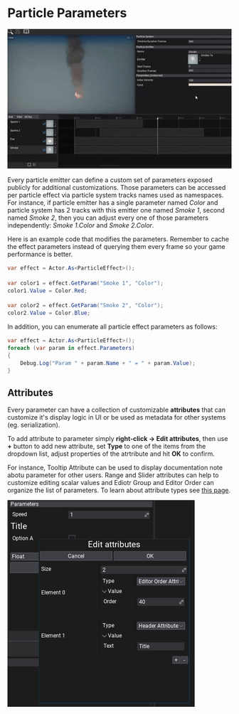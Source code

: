 # Particle Parameters

![Particle Parameters](media/particle-parameters.gif)

Every particle emitter can define a custom set of parameters exposed publicly for additional customizations. Those parameters can be accessed per particle effect via particle system tracks names used as namespaces. For instance, if particle emitter has a single parameter named *Color* and particle system has 2 tracks with this emitter one named *Smoke 1*, second named *Smoke 2*, then you can adjust every one of those parameters independently: *Smoke 1.Color* and *Smoke 2.Color*.

Here is an example code that modifies the parameters. Remember to cache the effect parameters instead of querying them every frame so your game performance is better.

```cs
var effect = Actor.As<ParticleEffect>();

var color1 = effect.GetParam("Smoke 1", "Color");
color1.Value = Color.Red;

var color2 = effect.GetParam("Smoke 2", "Color");
color2.Value = Color.Blue;
```

In addition, you can enumerate all particle effect parameters as follows:

```cs
var effect = Actor.As<ParticleEffect>();
foreach (var param in effect.Parameters)
{
    Debug.Log("Param " + param.Name + " = " + param.Value);
}
```

## Attributes

Every parameter can have a collection of customizable **attributes** that can customize it's display logic in UI or be used as metadata for other systems (eg. serialization).

To add attribute to parameter simply **right-click -> Edit attributes**, then use **+** button to add new attribute, set **Type** to one of the items from the dropdown list, adjust properties of the atrtribute and hit **OK** to confirm.

For instance, Tooltip Attribute can be used to display documentation note abotu parameter for other users. Range and Slider attributes can help to customize editing scalar values and Ediotr Group and Editor Order can organize the list of parameters. To learn about attribute types see [this page](../scripting/attributes.md).

![Parameter Attributes](../animation/anim-graph/media/parameter-attribute.png)
